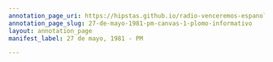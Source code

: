 ```yaml
---
annotation_page_uri: https://hipstas.github.io/radio-venceremos-espanol/annotations/27-de-mayo-1981-pm-canvas-1-plomo-informativo.json
annotation_page_slug: 27-de-mayo-1981-pm-canvas-1-plomo-informativo
layout: annotation_page
manifest_label: 27 de mayo, 1981 - PM

---
```

